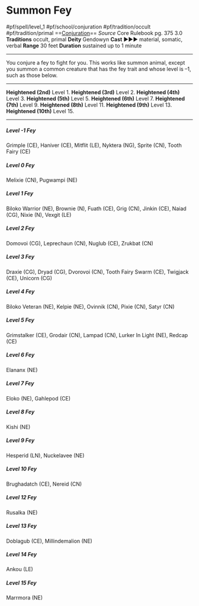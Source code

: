 # Summon Fey
#pf/spell/level_1 #pf/school/conjuration #pf/tradition/occult #pf/tradition/primal
==[Conjuration](../../../Traits/Conjuration.md)==
*Source* Core Rulebook pg. 375 3.0
**Traditions** occult, primal
**Deity** Gendowyn
**Cast** ►►► material, somatic, verbal
**Range** 30 feet
**Duration** sustained up to 1 minute

---
You conjure a fey to fight for you. This works like summon animal, except you summon a common creature that has the fey trait and whose level is –1, such as those below.

<hr>

**Heightened (2nd)** Level 1.
**Heightened (3rd)** Level 2.
**Heightened (4th)** Level 3.
**Heightened (5th)** Level 5.
**Heightened (6th)** Level 7.
**Heightened (7th)** Level 9.
**Heightened (8th)** Level 11.
**Heightened (9th)** Level 13.
**Heightened (10th)** Level 15.

---
##### Level -1 Fey
Grimple (CE), Haniver (CE), Mitflit (LE), Nyktera (NG), Sprite (CN), Tooth Fairy (CE)
##### Level 0 Fey
Melixie (CN), Pugwampi (NE)
##### Level 1 Fey
Biloko Warrior (NE), Brownie (N), Fuath (CE), Grig (CN), Jinkin (CE), Naiad (CG), Nixie (N), Vexgit (LE)
##### Level 2 Fey
Domovoi (CG), Leprechaun (CN), Nuglub (CE), Zrukbat (CN)
##### Level 3 Fey
Draxie (CG), Dryad (CG), Dvorovoi (CN), Tooth Fairy Swarm (CE), Twigjack (CE), Unicorn (CG)
##### Level 4 Fey
Biloko Veteran (NE), Kelpie (NE), Ovinnik (CN), Pixie (CN), Satyr (CN)
##### Level 5 Fey
Grimstalker (CE), Grodair (CN), Lampad (CN), Lurker In Light (NE), Redcap (CE)
##### Level 6 Fey
Elananx (NE)
##### Level 7 Fey
Eloko (NE), Gahlepod (CE)
##### Level 8 Fey
Kishi (NE)
##### Level 9 Fey
Hesperid (LN), Nuckelavee (NE)
##### Level 10 Fey
Brughadatch (CE), Nereid (CN)
##### Level 12 Fey
Rusalka (NE)
##### Level 13 Fey
Doblagub (CE), Millindemalion (NE)
##### Level 14 Fey
Ankou (LE)
##### Level 15 Fey
Marrmora (NE)